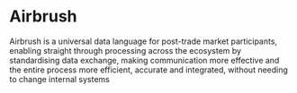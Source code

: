 # Airbrush
Airbrush is a universal data language for post-trade market participants, enabling straight through processing across the ecosystem by standardising data exchange, making communication more effective and the entire process more efficient, accurate and integrated, without needing to change internal systems
